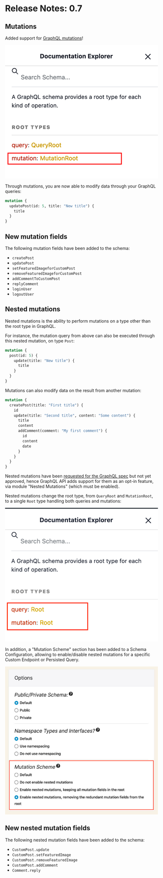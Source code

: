 # Release Notes: 0.7

## Mutations

Added support for [GraphQL mutations](https://graphql.org/learn/queries/#mutations)!

<a href="../../images/schema-docs-mutation.png" target="_blank">![Mutations in the schema docs](../../images/schema-docs-mutation.png)</a>

Through mutations, you are now able to modify data through your GraphQL queries:

```graphql
mutation {
  updatePost(id: 5, title: "New title") {
    title
  }
}
```

## New mutation fields

The following mutation fields have been added to the schema:

- `createPost`
- `updatePost`
- `setFeaturedImageforCustomPost`
- `removeFeaturedImageforCustomPost`
- `addCommentToCustomPost`
- `replyComment`
- `loginUser`
- `logoutUser`

## Nested mutations

Nested mutations is the ability to perform mutations on a type other than the root type in GraphQL.

For instance, the mutation query from above can also be executed through this nested mutation, on type `Post`:

```graphql
mutation {
  post(id: 5) {
    update(title: "New title") {
      title
    }
  }
}
```

Mutations can also modify data on the result from another mutation:

```graphql
mutation {
  createPost(title: "First title") {
    id
    update(title: "Second title", content: "Some content") {
      title
      content
      addComment(comment: "My first comment") {
        id
        content
        date
      }
    }
  }
}
```

Nested mutations have been [requested for the GraphQL spec](https://github.com/graphql/graphql-spec/issues/252) but not yet approved, hence GraphQL API adds support for them as an opt-in feature, via module "Nested Mutations" (which must be enabled).

Nested mutations change the root type, from `QueryRoot` and `MutationRoot`, to a single `Root` type handling both queries and mutations:

<a href="../../images/schema-docs-nested-mutation.png" target="_blank">![Nested mutations in the schema docs](../../images/schema-docs-nested-mutation.png)</a>

In addition, a "Mutation Scheme" section has been added to a Schema Configuration, allowing to enable/disable nested mutations for a specific Custom Endpoint or Persisted Query.

<a href="../../images/schema-configuration-mutation-schema.jpg" target="_blank">![Mutation scheme in the schema configuration](../../images/schema-configuration-mutation-schema.jpg)</a>

## New nested mutation fields

The following nested mutation fields have been added to the schema:

- `CustomPost.update`
- `CustomPost.setFeaturedImage`
- `CustomPost.removeFeaturedImage`
- `CustomPost.addComment`
- `Comment.reply`
